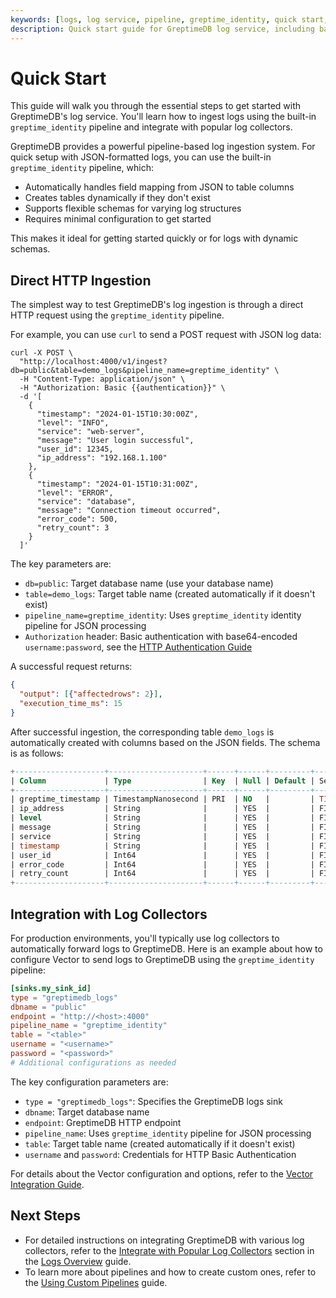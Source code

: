 ```yaml
---
keywords: [logs, log service, pipeline, greptime_identity, quick start, json logs]
description: Quick start guide for GreptimeDB log service, including basic log ingestion using the built-in greptime_identity pipeline and integration with log collectors.
---
```


# Quick Start

This guide will walk you through the essential steps to get started with GreptimeDB's log service.
You'll learn how to ingest logs using the built-in `greptime_identity` pipeline and integrate with popular log collectors.

GreptimeDB provides a powerful pipeline-based log ingestion system.
For quick setup with JSON-formatted logs,
you can use the built-in `greptime_identity` pipeline, which:

- Automatically handles field mapping from JSON to table columns
- Creates tables dynamically if they don't exist
- Supports flexible schemas for varying log structures
- Requires minimal configuration to get started

This makes it ideal for getting started quickly or for logs with dynamic schemas.

## Direct HTTP Ingestion

The simplest way to test GreptimeDB's log ingestion is through a direct HTTP request using the `greptime_identity` pipeline.

For example, you can use `curl` to send a POST request with JSON log data:

```shell
curl -X POST \
  "http://localhost:4000/v1/ingest?db=public&table=demo_logs&pipeline_name=greptime_identity" \
  -H "Content-Type: application/json" \
  -H "Authorization: Basic {{authentication}}" \
  -d '[
    {
      "timestamp": "2024-01-15T10:30:00Z",
      "level": "INFO",
      "service": "web-server",
      "message": "User login successful",
      "user_id": 12345,
      "ip_address": "192.168.1.100"
    },
    {
      "timestamp": "2024-01-15T10:31:00Z",
      "level": "ERROR", 
      "service": "database",
      "message": "Connection timeout occurred",
      "error_code": 500,
      "retry_count": 3
    }
  ]'
```

The key parameters are:

- `db=public`: Target database name (use your database name)
- `table=demo_logs`: Target table name (created automatically if it doesn't exist)
- `pipeline_name=greptime_identity`: Uses `greptime_identity` identity pipeline for JSON processing
- `Authorization` header: Basic authentication with base64-encoded `username:password`, see the [HTTP Authentication Guide](/user-guide/protocols/http.md#authentication)

A successful request returns:
```json
{
  "output": [{"affectedrows": 2}],
  "execution_time_ms": 15
}
```
After successful ingestion,
the corresponding table `demo_logs` is automatically created with columns based on the JSON fields.
The schema is as follows:

```sql
+--------------------+---------------------+------+------+---------+---------------+
| Column             | Type                | Key  | Null | Default | Semantic Type |
+--------------------+---------------------+------+------+---------+---------------+
| greptime_timestamp | TimestampNanosecond | PRI  | NO   |         | TIMESTAMP     |
| ip_address         | String              |      | YES  |         | FIELD         |
| level              | String              |      | YES  |         | FIELD         |
| message            | String              |      | YES  |         | FIELD         |
| service            | String              |      | YES  |         | FIELD         |
| timestamp          | String              |      | YES  |         | FIELD         |
| user_id            | Int64               |      | YES  |         | FIELD         |
| error_code         | Int64               |      | YES  |         | FIELD         |
| retry_count        | Int64               |      | YES  |         | FIELD         |
+--------------------+---------------------+------+------+---------+---------------+
```

## Integration with Log Collectors

For production environments,
you'll typically use log collectors to automatically forward logs to GreptimeDB.
Here is an example about how to configure Vector to send logs to GreptimeDB using the `greptime_identity` pipeline:

```toml
[sinks.my_sink_id]
type = "greptimedb_logs"
dbname = "public"
endpoint = "http://<host>:4000"
pipeline_name = "greptime_identity"
table = "<table>"
username = "<username>"
password = "<password>"
# Additional configurations as needed
```

The key configuration parameters are:
- `type = "greptimedb_logs"`: Specifies the GreptimeDB logs sink
- `dbname`: Target database name
- `endpoint`: GreptimeDB HTTP endpoint
- `pipeline_name`: Uses `greptime_identity` pipeline for JSON processing
- `table`: Target table name (created automatically if it doesn't exist)
- `username` and `password`: Credentials for HTTP Basic Authentication

For details about the Vector configuration and options,
refer to the [Vector Integration Guide](/user-guide/ingest-data/for-observability/vector.md#using-greptimedb_logs-sink-recommended).


## Next Steps

- For detailed instructions on integrating GreptimeDB with various log collectors, refer to the [Integrate with Popular Log Collectors](./overview.md#integrate-with-popular-log-collectors) section in the [Logs Overview](./overview.md) guide.
- To learn more about pipelines and how to create custom ones, refer to the [Using Custom Pipelines](./use-custom-pipelines.md) guide.


